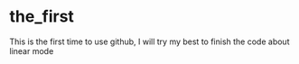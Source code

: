 # the_first
This is the first time to use github, I will try my best to finish the code about linear mode
